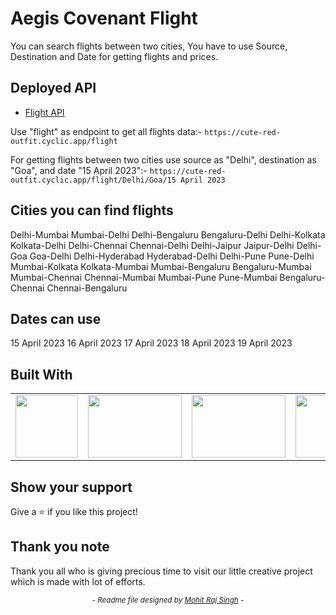 # Aegis Covenant Flight

You can search flights between two cities, You have to use Source, Destination and Date for getting flights and prices.

## Deployed API

- <a href="https://cute-red-outfit.cyclic.app/">Flight API</a>

Use "flight" as endpoint to get all flights data:- `https://cute-red-outfit.cyclic.app/flight`

For getting flights between two cities use source as "Delhi", destination as "Goa", and date "15 April 2023":- `https://cute-red-outfit.cyclic.app/flight/Delhi/Goa/15 April 2023`


## Cities you can find flights

Delhi-Mumbai
Mumbai-Delhi
Delhi-Bengaluru
Bengaluru-Delhi
Delhi-Kolkata
Kolkata-Delhi
Delhi-Chennai
Chennai-Delhi
Delhi-Jaipur
Jaipur-Delhi
Delhi-Goa
Goa-Delhi
Delhi-Hyderabad
Hyderabad-Delhi
Delhi-Pune
Pune-Delhi
Mumbai-Kolkata
Kolkata-Mumbai
Mumbai-Bengaluru
Bengaluru-Mumbai
Mumbai-Chennai
Chennai-Mumbai
Mumbai-Pune
Pune-Mumbai
Bengaluru-Chennai
Chennai-Bengaluru

## Dates can use

15 April 2023
16 April 2023
17 April 2023
18 April 2023
19 April 2023

## Built With

<table  align=center>
  <tr>
    <td align=center> <img src="https://upload.wikimedia.org/wikipedia/commons/thumb/d/d9/Node.js_logo.svg/2560px-Node.js_logo.svg.png" height=100></td>
    <td align=center> <img src="https://www.vectorlogo.zone/logos/expressjs/expressjs-ar21.png"  height=100   width=150 ></td>
    <td align=center> <img src="https://w7.pngwing.com/pngs/956/695/png-transparent-mongodb-original-wordmark-logo-icon-thumbnail.png"  height=100   width=150 ></td>
    <td align=center> <img src="https://cdn-icons-png.flaticon.com/512/5968/5968292.png"  height=100  width=150 ></td>
  </tr>
</table>


## Show your support

Give a ⭐️ if you like this project!

## Thank you note

Thank you all who is giving precious time to visit our little creative project which is made with lot of efforts.

_<p align="center"><sub>- Readme file designed by <a href="https://github.com/Mohit-Raj-Singh">Mohit Raj Singh</a> -</sub></p>_
